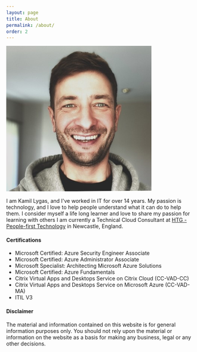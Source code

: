 ```yaml
---
layout: page
title: About
permalink: /about/
order: 2
---
```

![czujto](/assets/img/avatar1.jpg)


I am Kamil Lygas, and I've worked in IT for over 14 years. My passion is technology, and I love to help people understand what it can do to help them. I consider myself a life long learner and love to share my passion for learning with others
I am currently a Technical Cloud Consultant at [HTG - People-first Technology](https://htg.co.uk "HTG - People-first Technology") in Newcastle, England.

#### Certifications ####
- Microsoft Certified: Azure Security Engineer Associate
- Microsoft Certified: Azure Administrator Associate
- Microsoft Specialist: Architecting Microsoft Azure Solutions
- Microsoft Certified: Azure Fundamentals
- Citrix Virtual Apps and Desktops Service on Citrix Cloud (CC-VAD-CC)
- Citrix Virtual Apps and Desktops Service on Microsoft Azure (CC-VAD-MA)
- ITIL V3

#### Disclaimer ####

The material and information contained on this website is for general information purposes only. You should not rely upon the material or information on the website as a basis for making any business, legal or any other decisions. 
